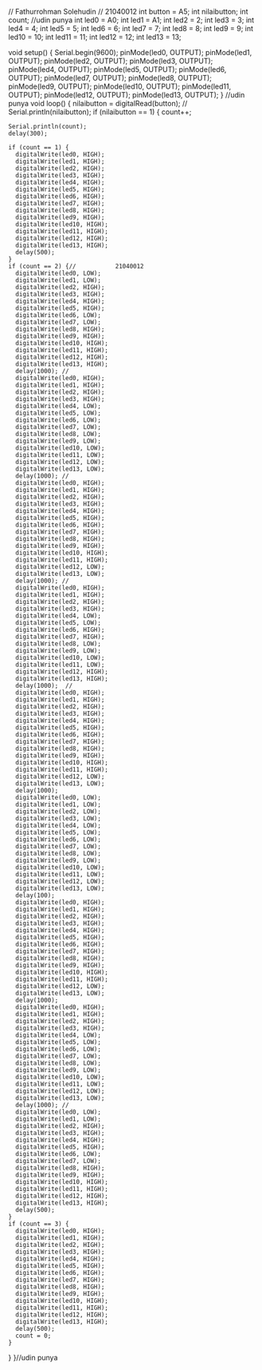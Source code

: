 // Fathurrohman Solehudin
// 21040012
int button = A5;
int nilaibutton;
int count;
//udin punya
int led0 = A0;
int led1 = A1;
int led2 = 2;
int led3 = 3;
int led4 = 4;
int led5 = 5;
int led6 = 6;
int led7 = 7;
int led8 = 8;
int led9 = 9;
int led10 = 10;
int led11 = 11;
int led12 = 12;
int led13 = 13;

void setup() {
  Serial.begin(9600);
  pinMode(led0, OUTPUT);
  pinMode(led1, OUTPUT);
  pinMode(led2, OUTPUT);
  pinMode(led3, OUTPUT);
  pinMode(led4, OUTPUT);
  pinMode(led5, OUTPUT);
  pinMode(led6, OUTPUT);
  pinMode(led7, OUTPUT);
  pinMode(led8, OUTPUT);
  pinMode(led9, OUTPUT);
  pinMode(led10, OUTPUT);
  pinMode(led11, OUTPUT);
  pinMode(led12, OUTPUT);
  pinMode(led13, OUTPUT);
}
//udin punya
void loop() {
  nilaibutton = digitalRead(button);
  //  Serial.println(nilaibutton);
  if (nilaibutton == 1) {
    count++;

    Serial.println(count);
    delay(300);

    if (count == 1) {
      digitalWrite(led0, HIGH);
      digitalWrite(led1, HIGH);
      digitalWrite(led2, HIGH);
      digitalWrite(led3, HIGH);
      digitalWrite(led4, HIGH);
      digitalWrite(led5, HIGH);
      digitalWrite(led6, HIGH);
      digitalWrite(led7, HIGH);
      digitalWrite(led8, HIGH);
      digitalWrite(led9, HIGH);
      digitalWrite(led10, HIGH);
      digitalWrite(led11, HIGH);
      digitalWrite(led12, HIGH);
      digitalWrite(led13, HIGH);
      delay(500);
    }
    if (count == 2) {//           21040012
      digitalWrite(led0, LOW); 
      digitalWrite(led1, LOW); 
      digitalWrite(led2, HIGH);
      digitalWrite(led3, HIGH);
      digitalWrite(led4, HIGH);
      digitalWrite(led5, HIGH);
      digitalWrite(led6, LOW); 
      digitalWrite(led7, LOW); 
      digitalWrite(led8, HIGH);
      digitalWrite(led9, HIGH);
      digitalWrite(led10, HIGH);
      digitalWrite(led11, HIGH);
      digitalWrite(led12, HIGH);
      digitalWrite(led13, HIGH);
      delay(1000); //                 
      digitalWrite(led0, HIGH); 
      digitalWrite(led1, HIGH);
      digitalWrite(led2, HIGH);
      digitalWrite(led3, HIGH);
      digitalWrite(led4, LOW);
      digitalWrite(led5, LOW);
      digitalWrite(led6, LOW);
      digitalWrite(led7, LOW);
      digitalWrite(led8, LOW);
      digitalWrite(led9, LOW);
      digitalWrite(led10, LOW);
      digitalWrite(led11, LOW);
      digitalWrite(led12, LOW);
      digitalWrite(led13, LOW);
      delay(1000); //                
      digitalWrite(led0, HIGH); 
      digitalWrite(led1, HIGH);
      digitalWrite(led2, HIGH);
      digitalWrite(led3, HIGH);
      digitalWrite(led4, HIGH);
      digitalWrite(led5, HIGH);
      digitalWrite(led6, HIGH);
      digitalWrite(led7, HIGH);
      digitalWrite(led8, HIGH);
      digitalWrite(led9, HIGH);
      digitalWrite(led10, HIGH);
      digitalWrite(led11, HIGH);
      digitalWrite(led12, LOW); 
      digitalWrite(led13, LOW); 
      delay(1000); //               
      digitalWrite(led0, HIGH);
      digitalWrite(led1, HIGH);
      digitalWrite(led2, HIGH);
      digitalWrite(led3, HIGH);
      digitalWrite(led4, LOW); 
      digitalWrite(led5, LOW); 
      digitalWrite(led6, HIGH); 
      digitalWrite(led7, HIGH); 
      digitalWrite(led8, LOW); 
      digitalWrite(led9, LOW); 
      digitalWrite(led10, LOW); 
      digitalWrite(led11, LOW); 
      digitalWrite(led12, HIGH);
      digitalWrite(led13, HIGH);
      delay(1000);  //                
      digitalWrite(led0, HIGH); 
      digitalWrite(led1, HIGH);
      digitalWrite(led2, HIGH);
      digitalWrite(led3, HIGH);
      digitalWrite(led4, HIGH);
      digitalWrite(led5, HIGH);
      digitalWrite(led6, HIGH);
      digitalWrite(led7, HIGH);
      digitalWrite(led8, HIGH);
      digitalWrite(led9, HIGH);
      digitalWrite(led10, HIGH);
      digitalWrite(led11, HIGH);
      digitalWrite(led12, LOW); 
      digitalWrite(led13, LOW); 
      delay(1000);                  
      digitalWrite(led0, LOW);
      digitalWrite(led1, LOW);
      digitalWrite(led2, LOW);
      digitalWrite(led3, LOW);
      digitalWrite(led4, LOW);
      digitalWrite(led5, LOW);
      digitalWrite(led6, LOW);
      digitalWrite(led7, LOW);
      digitalWrite(led8, LOW);
      digitalWrite(led9, LOW);
      digitalWrite(led10, LOW);
      digitalWrite(led11, LOW);
      digitalWrite(led12, LOW);
      digitalWrite(led13, LOW);
      delay(100);
      digitalWrite(led0, HIGH);
      digitalWrite(led1, HIGH);
      digitalWrite(led2, HIGH);
      digitalWrite(led3, HIGH);
      digitalWrite(led4, HIGH);
      digitalWrite(led5, HIGH);
      digitalWrite(led6, HIGH);
      digitalWrite(led7, HIGH);
      digitalWrite(led8, HIGH);
      digitalWrite(led9, HIGH);
      digitalWrite(led10, HIGH);
      digitalWrite(led11, HIGH);
      digitalWrite(led12, LOW); 
      digitalWrite(led13, LOW); 
      delay(1000); 
      digitalWrite(led0, HIGH); 
      digitalWrite(led1, HIGH);
      digitalWrite(led2, HIGH);
      digitalWrite(led3, HIGH);
      digitalWrite(led4, LOW);
      digitalWrite(led5, LOW);
      digitalWrite(led6, LOW);
      digitalWrite(led7, LOW);
      digitalWrite(led8, LOW);
      digitalWrite(led9, LOW);
      digitalWrite(led10, LOW);
      digitalWrite(led11, LOW);
      digitalWrite(led12, LOW);
      digitalWrite(led13, LOW);
      delay(1000); //                     
      digitalWrite(led0, LOW); 
      digitalWrite(led1, LOW); 
      digitalWrite(led2, HIGH);
      digitalWrite(led3, HIGH);
      digitalWrite(led4, HIGH);
      digitalWrite(led5, HIGH);
      digitalWrite(led6, LOW); 
      digitalWrite(led7, LOW); 
      digitalWrite(led8, HIGH);
      digitalWrite(led9, HIGH);
      digitalWrite(led10, HIGH);
      digitalWrite(led11, HIGH);
      digitalWrite(led12, HIGH);
      digitalWrite(led13, HIGH);
      delay(500);
    }
    if (count == 3) {
      digitalWrite(led0, HIGH);
      digitalWrite(led1, HIGH);
      digitalWrite(led2, HIGH);
      digitalWrite(led3, HIGH);
      digitalWrite(led4, HIGH);
      digitalWrite(led5, HIGH);
      digitalWrite(led6, HIGH);
      digitalWrite(led7, HIGH);
      digitalWrite(led8, HIGH);
      digitalWrite(led9, HIGH);
      digitalWrite(led10, HIGH);
      digitalWrite(led11, HIGH);
      digitalWrite(led12, HIGH);
      digitalWrite(led13, HIGH);
      delay(500);
      count = 0;
    }
  }
}//udin punya
